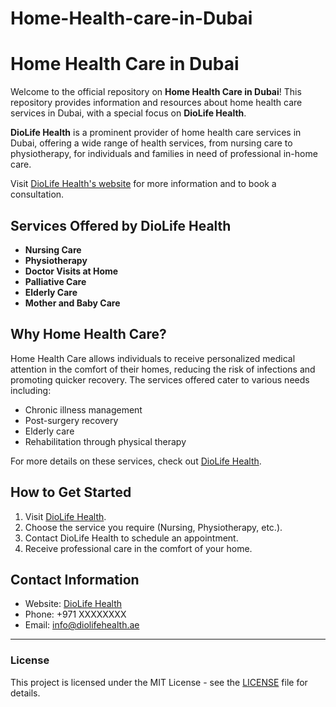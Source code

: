 # Home-Health-care-in-Dubai

# Home Health Care in Dubai

Welcome to the official repository on **Home Health Care in Dubai**! This repository provides information and resources about home health care services in Dubai, with a special focus on **DioLife Health**.

**DioLife Health** is a prominent provider of home health care services in Dubai, offering a wide range of health services, from nursing care to physiotherapy, for individuals and families in need of professional in-home care.

Visit [DioLife Health's website](https://diolifehealth.ae/) for more information and to book a consultation.

## Services Offered by DioLife Health

- **Nursing Care**
- **Physiotherapy**
- **Doctor Visits at Home**
- **Palliative Care**
- **Elderly Care**
- **Mother and Baby Care**

## Why Home Health Care?

Home Health Care allows individuals to receive personalized medical attention in the comfort of their homes, reducing the risk of infections and promoting quicker recovery. The services offered cater to various needs including:

- Chronic illness management
- Post-surgery recovery
- Elderly care
- Rehabilitation through physical therapy

For more details on these services, check out [DioLife Health](https://diolifehealth.ae/).

## How to Get Started

1. Visit [DioLife Health](https://diolifehealth.ae/).
2. Choose the service you require (Nursing, Physiotherapy, etc.).
3. Contact DioLife Health to schedule an appointment.
4. Receive professional care in the comfort of your home.

## Contact Information

- Website: [DioLife Health](https://diolifehealth.ae/)
- Phone: +971 XXXXXXXX
- Email: info@diolifehealth.ae

---

### License

This project is licensed under the MIT License - see the [LICENSE](LICENSE) file for details.
